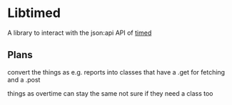 Libtimed
=


A library to interact with the json:api API of [timed](https://github.com/adfinis/timed-backend)


## Plans
convert the things as e.g. reports into classes that have a .get for fetching and a .post

things as overtime can stay the same not sure if they need a class too 